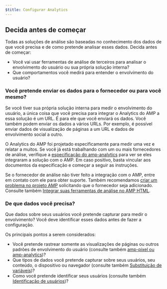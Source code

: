 ```yaml
---
$title: Configurar Analytics
---
```


## Decida antes de começar

Todas as soluções de análise são baseadas no conhecimento dos dados de que você precisa
e de como pretende analisar esses dados. Decida antes de começar:

* Você vai usar ferramentas de análise de terceiros para analisar o envolvimento do usuário
ou sua própria solução interna?
* Que comportamentos você medirá para entender o envolvimento do usuário?

### Você pretende enviar os dados para o fornecedor ou para você mesmo?

Se você tiver sua própria solução interna para medir o envolvimento do usuário,
a única coisa que você precisa para integrar o Analytics do AMP a essa solução é um URL.
É para ele que você enviará os dados.
Você também podem enviar os dados a vários URLs.
Por exemplo, é possível enviar dados de visualização de páginas a um URL
e dados de envolvimento social a outro.

O Analytics do AMP foi projetado especificamente para medir uma vez e relatar a muitos.
Se você já está trabalhando com um ou mais fornecedores de análise,
verifique a
[especificação do amp-analytics](/docs/reference/extended/amp-analytics.html)
para ver se eles integraram a solução com o AMP.
Em caso positivo, basta vincular aos documentos da especificação
e começar a seguir as instruções.

Se o fornecedor de análise não tiver feito a integração com o AMP,
entre em contato com ele para obter suporte.
Também recomendamos [criar um problema no projeto AMP](https://github.com/ampproject/amphtml/issues/new)
solicitando que o fornecedor seja adicionado.
Consulte também
[Integrar suas ferramentas de análise no AMP HTML](https://github.com/ampproject/amphtml/blob/master/extensions/amp-analytics/integrating-analytics.md).

### De que dados você precisa?

Que dados sobre seus usuários você pretende capturar para medir o envolvimento?
Você deve identificar esses dados antes de fazer a configuração.

Os principais pontos a serem considerados:

* Você pretende rastrear somente as visualizações de páginas ou outros padrões de envolvimento do usuário
(consulte também [amp-pixel ou amp-analytics](/docs/guides/analytics/analytics_basics.html#use-amp-pixel-or-amp-analytics))?
* Que tipos de dados você pretende capturar sobre seus usuários, seu conteúdo,
o dispositivo ou navegador (consulte também [Substituição de variáveis](/docs/guides/analytics/analytics_basics.html#variable-substition))?
* Como você pretende identificar seus usuários (consulte também [Identificação de usuários](/docs/guides/analytics/analytics_basics.html#user-identification))?
